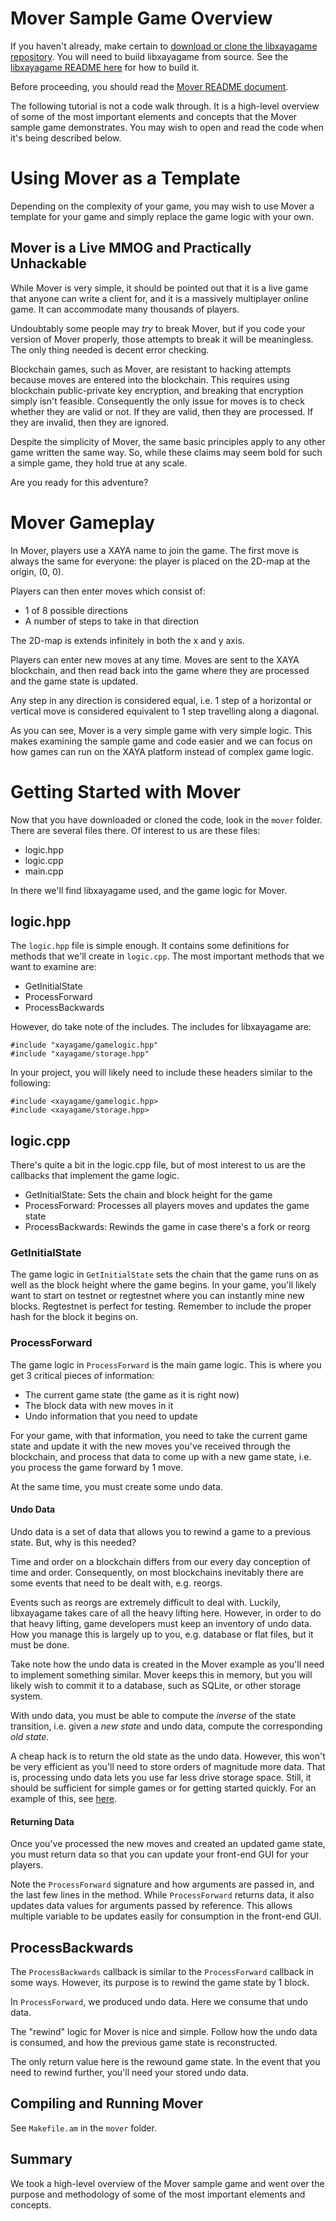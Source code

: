 # Mover Sample Game Overview

If you haven't already, make certain to [download or clone the libxayagame repository](https://github.com/xaya/libxayagame). You will need to build libxayagame from source. See the [libxayagame README here](https://github.com/xaya/libxayagame) for how to build it. 

Before proceeding, you should read the [Mover README document](https://github.com/xaya/libxayagame/blob/master/mover/README.md).

The following tutorial is not a code walk through. It is a high-level overview of some of the most important elements and concepts that the Mover sample game demonstrates. You may wish to open and read the code when it's being described below. 

# Using Mover as a Template

Depending on the complexity of your game, you may wish to use Mover a template for your game and simply replace the game logic with your own. 

## Mover is a Live MMOG and Practically Unhackable

While Mover is very simple, it should be pointed out that it is a live game that anyone can write a client for, and it is a massively multiplayer online game. It can accommodate many thousands of players. 

Undoubtably some people may _try_ to break Mover, but if you code your version of Mover properly, those attempts to break it will be meaningless. The only thing needed is decent error checking. 

Blockchain games, such as Mover, are resistant to hacking attempts because moves are entered into the blockchain. This requires using blockchain public-private key encryption, and breaking that encryption simply isn't feasible. Consequently the only issue for moves is to check whether they are valid or not. If they are valid, then they are processed. If they are invalid, then they are ignored. 

Despite the simplicity of Mover, the same basic principles apply to any other game written the same way. So, while these claims may seem bold for such a simple game, they hold true at any scale. 

Are you ready for this adventure?

# Mover Gameplay

In Mover, players use a XAYA name to join the game. The first move is always the same for everyone: the player is placed on the 2D-map at the origin, (0, 0). 

Players can then enter moves which consist of:

- 1 of 8 possible directions
- A number of steps to take in that direction

The 2D-map is extends infinitely in both the x and y axis.

Players can enter new moves at any time. Moves are sent to the XAYA blockchain, and then read back into the game where they are processed and the game state is updated. 

Any step in any direction is considered equal, i.e. 1 step of a horizontal or vertical move is considered equivalent to 1 step travelling along a diagonal. 

As you can see, Mover is a very simple game with very simple logic. This makes examining the sample game and code easier and we can focus on how games can run on the XAYA platform instead of complex game logic.

# Getting Started with Mover

Now that you have downloaded or cloned the code, look in the `mover` folder. There are several files there. Of interest to us are these files:

- logic.hpp
- logic.cpp
- main.cpp

In there we'll find libxayagame used, and the game logic for Mover.

## logic.hpp

The `logic.hpp` file is simple enough. It contains some definitions for methods that we'll create in `logic.cpp`. The most important methods that we want to examine are:

- GetInitialState 
- ProcessForward 
- ProcessBackwards 

However, do take note of the includes. The includes for libxayagame are:

	#include "xayagame/gamelogic.hpp"
	#include "xayagame/storage.hpp"

In your project, you will likely need to include these headers similar to the following:

	#include <xayagame/gamelogic.hpp>
	#include <xayagame/storage.hpp>

## logic.cpp

There's quite a bit in the logic.cpp file, but of most interest to us are the callbacks that implement the game logic.

- GetInitialState: Sets the chain and block height for the game
- ProcessForward: Processes all players moves and updates the game state
- ProcessBackwards: Rewinds the game in case there's a fork or reorg

### GetInitialState

The game logic in `GetInitialState` sets the chain that the game runs on as well as the block height where the game begins. In your game, you'll likely want to start on testnet or regtestnet where you can instantly mine new blocks. Regtestnet is perfect for testing. Remember to include the proper hash for the block it begins on. 

### ProcessForward

The game logic in `ProcessForward` is the main game logic. This is where you get 3 critical pieces of information:

- The current game state (the game as it is right now)
- The block data with new moves in it 
- Undo information that you need to update

For your game, with that information, you need to take the current game state and update it with the new moves you've received through the blockchain, and process that data to come up with a new game state, i.e. you process the game forward by 1 move.

At the same time, you must create some undo data.

#### Undo Data

Undo data is a set of data that allows you to rewind a game to a previous state. But, why is this needed? 

Time and order on a blockchain differs from our every day conception of time and order. Consequently, on most blockchains inevitably there are some events that need to be dealt with, e.g. reorgs. 

Events such as reorgs are extremely difficult to deal with. Luckily, libxayagame takes care of all the heavy lifting here. However, in order to do that heavy lifting, game developers must keep an inventory of undo data. How you manage this is largely up to you, e.g. database or flat files, but it must be done. 

Take note how the undo data is created in the Mover example as you'll need to implement something similar. Mover keeps this in memory, but you will likely wish to commit it to a database, such as SQLite, or other storage system. 

With undo data, you must be able to compute the *inverse* of the state transition, i.e. given a *new state* and undo data, compute the corresponding *old state*. 

A cheap hack is to return the old state as the undo data. However, this won't be very efficient as you'll need to store orders of magnitude more data. That is, processing undo data lets you use far less drive storage space. Still, it should be sufficient for simple games or for getting started quickly. For an example of this, see [here](https://github.com/xaya/libxayagame/blob/6d14d5331c000a156eaefbc1bf1f2eaddafd181a/xayagame/gamelogic.cpp#L52). 

#### Returning Data

Once you've processed the new moves and created an updated game state, you must return data so that you can update your front-end GUI for your players. 

Note the `ProcessForward` signature and how arguments are passed in, and the last few lines in the method. While `ProcessForward` returns data, it also updates data values for arguments passed by reference. This allows multiple variable to be updates easily for consumption in the front-end GUI. 

## ProcessBackwards

The `ProcessBackwards` callback is similar to the `ProcessForward` callback in some ways. However, its purpose is to rewind the game state by 1 block.

In `ProcessForward`, we produced undo data. Here we consume that undo data. 

The "rewind" logic for Mover is nice and simple. Follow how the undo data is consumed, and how the previous game state is reconstructed. 

The only return value here is the rewound game state. In the event that you need to rewind further, you'll need your stored undo data. 

## Compiling and Running Mover

See `Makefile.am` in the `mover` folder.

## Summary

We took a high-level overview of the Mover sample game and went over the purpose and methodology of some of the most important elements and concepts. 





